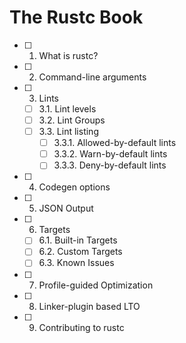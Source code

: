 # The Rustc Book

- [ ] 1. What is rustc?
- [ ] 2. Command-line arguments
- [ ] 3. Lints
  - [ ] 3.1. Lint levels
  - [ ] 3.2. Lint Groups
  - [ ] 3.3. Lint listing
    - [ ] 3.3.1. Allowed-by-default lints
    - [ ] 3.3.2. Warn-by-default lints
    - [ ] 3.3.3. Deny-by-default lints
- [ ] 4. Codegen options
- [ ] 5. JSON Output
- [ ] 6. Targets
  - [ ] 6.1. Built-in Targets
  - [ ] 6.2. Custom Targets
  - [ ] 6.3. Known Issues
- [ ] 7. Profile-guided Optimization
- [ ] 8. Linker-plugin based LTO
- [ ] 9. Contributing to rustc
